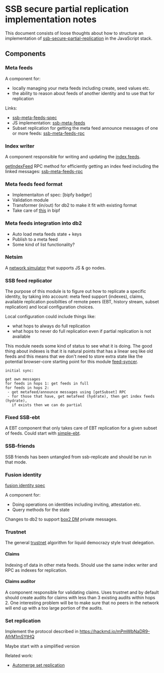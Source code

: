 # SSB secure partial replication implementation notes

This document consists of loose thoughts about how to structure an
implementation of [ssb-secure-partial-replication] in the JavaScript
stack.

## Components

### Meta feeds

A component for:
 - locally managing your meta feeds including create, seed values etc.
 - the ability to reason about feeds of another identity and to use
   that for replication

Links:
- [ssb-meta-feeds-spec]
- JS implementation: [ssb-meta-feeds]
- Subset replication for getting the meta feed announce messages of
one or more feeds: [ssb-meta-feeds-rpc]

### Index writer

A component responsible for writing and updating the [index feeds].

[getIndexFeed] RPC method for efficiently getting an index feed
including the linked messages: [ssb-meta-feeds-rpc]

### Meta feeds feed format

- Implementaiton of spec: [bipfy badger]
- Validation module
- Transformer (in/out) for db2 to make it fit with existing format
- Take care of [this](https://github.com/ssbc/bipf#cannonicisity) in bipf

### Meta feeds integration into db2

- Auto load meta feeds state + keys
- Publish to a meta feed
- Some kind of list functionality?

### Netsim

A [network simulator] that supports JS & go nodes.

### SSB feed replicator

The purpose of this module is to figure out how to replicate a
specific identity, by taking into account: meta feed support
(indexes), claims, available replication posibilties of remote peers
(EBT, history stream, subset replication) and local configuration
choices.

Local configuration could include things like: 
 - what hops to always do full replication
 - what hops to never do full replication even if partial replication
   is not available
   
This module needs some kind of status to see what it is doing. The
good thing about indexes is that it is natural points that has a
linear seq like old feeds and this means that we don't need to store
extra state like the potential browser-core starting point for this
module [feed-syncer].

```
initial sync:

get own messages
for feeds in hops 1: get feeds in full
for feeds in hops 2:
 - get metafeed/announce messages using [getSubset] RPC
 - for those that have, get metafeed (hydrate), then get index feeds (hydrate),
   if exists then we can do partial
```

### Fixed SSB-ebt

A EBT component that only takes care of EBT replication for a given
subset of feeds. Could start with [simple-ebt].

### SSB-friends

SSB friends has been untangled from ssb-replicate and should be run in
that mode.

### Fusion identity

[fusion identity spec]

A component for:
 - Doing operations on identities including inviting, attestation etc.
 - Query methods for the state
 
Changes to db2 to support [box2 DM] private messages.

### Trustnet

The general [trustnet] algorithm for liquid democrazy style trust
delegation.

#### Claims

Indexing of data in other meta feeds. Should use the same index writer
and RPC as indexes for replication.

#### Claims auditor

A component responsible for validating claims. Uses trustnet and by
default should create audits for claims with less than 3 existing
audits within hops 2. One interesting problem will be to make sure
that no peers in the network will end up with a too large portion of
the audits.

### Set replication

Implement the protocol described in https://hackmd.io/mPmWbNaDR9-AfrM1mSYtHQ

Maybe start with a simplified version

Related work:
 - [Automerge set replication]


[ssb-secure-partial-replication]: https://github.com/ssb-ngi-pointer/ssb-secure-partial-replication
[ssb-subset-replication]: https://github.com/ssb-ngi-pointer/ssb-subset-replication
[trustnet]: https://github.com/cblgh/trustnet
[ssb-fixtures]: https://github.com/ssb-ngi-pointer/ssb-fixtures/
[box2 DM]: https://github.com/ssbc/private-group-spec/blob/master/direct-messages/README.md
[fusion identity spec]: https://github.com/ssb-ngi-pointer/fusion-identity-spec
[network simulator]: https://github.com/ssb-ngi-pointer/netsim
[index feeds]: https://github.com/ssb-ngi-pointer/ssb-secure-partial-replication#indexes
[Automerge set replication]: https://github.com/automerge/automerge/blob/c0376c0d9f0bdd6d8445edb34c68e2abe4bdf3fd/backend/sync.js
[getindexfeed]: https://github.com/ssb-ngi-pointer/ssb-subset-replication#getindexfeedfeedid-source
[getSubset]: https://github.com/ssb-ngi-pointer/ssb-subset-replication#getsubsetquery-options-source

[simple-ebt]: https://github.com/arj03/ssb-browser-core/blob/master/simple-ebt.js
[feed-syncer]: https://github.com/arj03/ssb-browser-core/blob/master/feed-syncer.js
[ssb-meta-feeds-spec]: https://github.com/ssb-ngi-pointer/ssb-meta-feed-spec
[ssb-meta-feeds]: https://github.com/ssb-ngi-pointer/ssb-meta-feeds
[ssb-meta-feeds-rpc]: https://github.com/ssb-ngi-pointer/ssb-meta-feeds-rpc
[bipfy-badger]: https://github.com/ssb-ngi-pointer/bipfy-badger-spec
